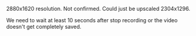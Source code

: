 2880x1620 resolution. Not confirmed. Could just be upscaled 2304x1296. 

We need to wait at least 10 seconds after stop recording or the video doesn't get completely saved.
